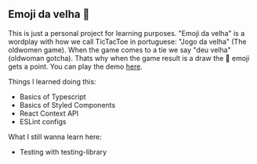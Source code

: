 ## Emoji da velha 👵

This is just a personal project for learning purposes. "Emoji da velha" is a wordplay with how we call TicTacToe in portuguese: "Jogo da velha" (The oldwomen game). When the game comes to a tie we say "deu velha" (oldwoman gotcha). Thats why when the game result is a draw the 👵 emoji gets a point. You can play the demo [here](https://emoji-da-velha.netlify.app/).

Things I learned doing this:

- Basics of Typescript
- Basics of Styled Components
- React Context API
- ESLint configs

What I still wanna learn here:

- Testing with testing-library
